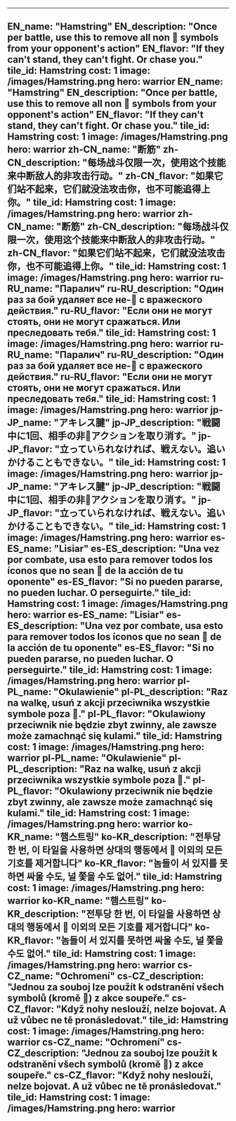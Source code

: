 ---

EN_name: "Hamstring"
EN_description: "Once per battle, use this to remove all non 🔸 symbols from your opponent's action"
EN_flavor: "If they can't stand, they can't fight. Or chase you."
tile_id: Hamstring
cost: 1
image: /images/Hamstring.png
hero: warrior
EN_name: "Hamstring"
EN_description: "Once per battle, use this to remove all non 🔸 symbols from your opponent's action"
EN_flavor: "If they can't stand, they can't fight. Or chase you."
tile_id: Hamstring
cost: 1
image: /images/Hamstring.png
hero: warrior
zh-CN_name: "断筋"
zh-CN_description: "每场战斗仅限一次，使用这个技能来中断敌人的非攻击行动。"
zh-CN_flavor: "如果它们站不起来，它们就没法攻击你，也不可能追得上你。"
tile_id: Hamstring
cost: 1
image: /images/Hamstring.png
hero: warrior
zh-CN_name: "断筋"
zh-CN_description: "每场战斗仅限一次，使用这个技能来中断敌人的非攻击行动。"
zh-CN_flavor: "如果它们站不起来，它们就没法攻击你，也不可能追得上你。"
tile_id: Hamstring
cost: 1
image: /images/Hamstring.png
hero: warrior
ru-RU_name: "Паралич"
ru-RU_description: "Один раз за бой удаляет все не-🔸 с вражеского действия."
ru-RU_flavor: "Если они не могут стоять, они не могут сражаться. Или преследовать тебя."
tile_id: Hamstring
cost: 1
image: /images/Hamstring.png
hero: warrior
ru-RU_name: "Паралич"
ru-RU_description: "Один раз за бой удаляет все не-🔸 с вражеского действия."
ru-RU_flavor: "Если они не могут стоять, они не могут сражаться. Или преследовать тебя."
tile_id: Hamstring
cost: 1
image: /images/Hamstring.png
hero: warrior
jp-JP_name: "アキレス腱"
jp-JP_description: "戦闘中に1回、相手の非🔸アクションを取り消す。"
jp-JP_flavor: "立っていられなければ、戦えない。追いかけることもできない。"
tile_id: Hamstring
cost: 1
image: /images/Hamstring.png
hero: warrior
jp-JP_name: "アキレス腱"
jp-JP_description: "戦闘中に1回、相手の非🔸アクションを取り消す。"
jp-JP_flavor: "立っていられなければ、戦えない。追いかけることもできない。"
tile_id: Hamstring
cost: 1
image: /images/Hamstring.png
hero: warrior
es-ES_name: "Lisiar"
es-ES_description: "Una vez por combate, usa esto para remover todos los íconos que no sean 🔸 de la acción de tu oponente"
es-ES_flavor: "Si no pueden pararse, no pueden luchar. O perseguirte."
tile_id: Hamstring
cost: 1
image: /images/Hamstring.png
hero: warrior
es-ES_name: "Lisiar"
es-ES_description: "Una vez por combate, usa esto para remover todos los íconos que no sean 🔸 de la acción de tu oponente"
es-ES_flavor: "Si no pueden pararse, no pueden luchar. O perseguirte."
tile_id: Hamstring
cost: 1
image: /images/Hamstring.png
hero: warrior
pl-PL_name: "Okulawienie"
pl-PL_description: "Raz na walkę, usuń z akcji przeciwnika wszystkie symbole poza 🔸."
pl-PL_flavor: "Okulawiony przeciwnik nie będzie zbyt zwinny, ale zawsze może zamachnąć się kulami."
tile_id: Hamstring
cost: 1
image: /images/Hamstring.png
hero: warrior
pl-PL_name: "Okulawienie"
pl-PL_description: "Raz na walkę, usuń z akcji przeciwnika wszystkie symbole poza 🔸."
pl-PL_flavor: "Okulawiony przeciwnik nie będzie zbyt zwinny, ale zawsze może zamachnąć się kulami."
tile_id: Hamstring
cost: 1
image: /images/Hamstring.png
hero: warrior
ko-KR_name: "햄스트링"
ko-KR_description: "전투당 한 번, 이 타일을 사용하면 상대의 행동에서 🔸 이외의 모든 기호를 제거합니다"
ko-KR_flavor: "놈들이 서 있지를 못하면 싸울 수도, 널 쫓을 수도 없어."
tile_id: Hamstring
cost: 1
image: /images/Hamstring.png
hero: warrior
ko-KR_name: "햄스트링"
ko-KR_description: "전투당 한 번, 이 타일을 사용하면 상대의 행동에서 🔸 이외의 모든 기호를 제거합니다"
ko-KR_flavor: "놈들이 서 있지를 못하면 싸울 수도, 널 쫓을 수도 없어."
tile_id: Hamstring
cost: 1
image: /images/Hamstring.png
hero: warrior
cs-CZ_name: "Ochromení"
cs-CZ_description: "Jednou za souboj lze použít k odstranění všech symbolů (kromě 🔸) z akce soupeře."
cs-CZ_flavor: "Když nohy neslouží, nelze bojovat. A už vůbec ne tě pronásledovat."
tile_id: Hamstring
cost: 1
image: /images/Hamstring.png
hero: warrior
cs-CZ_name: "Ochromení"
cs-CZ_description: "Jednou za souboj lze použít k odstranění všech symbolů (kromě 🔸) z akce soupeře."
cs-CZ_flavor: "Když nohy neslouží, nelze bojovat. A už vůbec ne tě pronásledovat."
tile_id: Hamstring
cost: 1
image: /images/Hamstring.png
hero: warrior
---